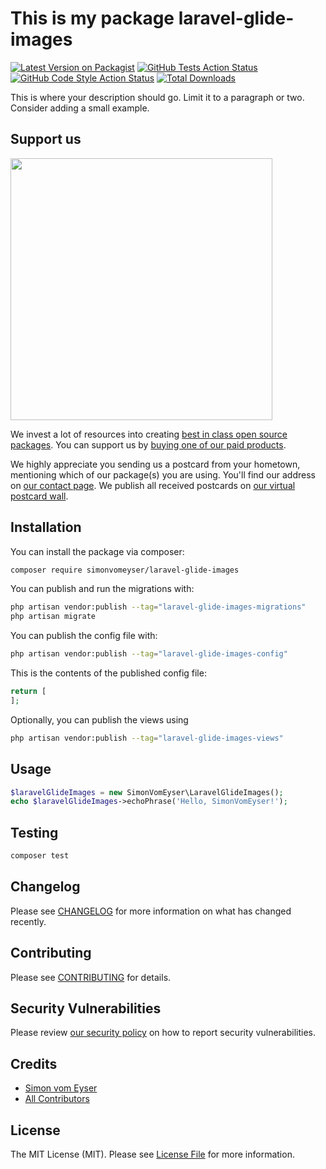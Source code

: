 # This is my package laravel-glide-images

[![Latest Version on Packagist](https://img.shields.io/packagist/v/simonvomeyser/laravel-glide-images.svg?style=flat-square)](https://packagist.org/packages/simonvomeyser/laravel-glide-images)
[![GitHub Tests Action Status](https://img.shields.io/github/actions/workflow/status/simonvomeyser/laravel-glide-images/run-tests.yml?branch=main&label=tests&style=flat-square)](https://github.com/simonvomeyser/laravel-glide-images/actions?query=workflow%3Arun-tests+branch%3Amain)
[![GitHub Code Style Action Status](https://img.shields.io/github/actions/workflow/status/simonvomeyser/laravel-glide-images/fix-php-code-style-issues.yml?branch=main&label=code%20style&style=flat-square)](https://github.com/simonvomeyser/laravel-glide-images/actions?query=workflow%3A"Fix+PHP+code+style+issues"+branch%3Amain)
[![Total Downloads](https://img.shields.io/packagist/dt/simonvomeyser/laravel-glide-images.svg?style=flat-square)](https://packagist.org/packages/simonvomeyser/laravel-glide-images)

This is where your description should go. Limit it to a paragraph or two. Consider adding a small example.

## Support us

[<img src="https://github-ads.s3.eu-central-1.amazonaws.com/laravel-glide-images.jpg?t=1" width="419px" />](https://spatie.be/github-ad-click/laravel-glide-images)

We invest a lot of resources into creating [best in class open source packages](https://spatie.be/open-source). You can support us by [buying one of our paid products](https://spatie.be/open-source/support-us).

We highly appreciate you sending us a postcard from your hometown, mentioning which of our package(s) you are using. You'll find our address on [our contact page](https://spatie.be/about-us). We publish all received postcards on [our virtual postcard wall](https://spatie.be/open-source/postcards).

## Installation

You can install the package via composer:

```bash
composer require simonvomeyser/laravel-glide-images
```

You can publish and run the migrations with:

```bash
php artisan vendor:publish --tag="laravel-glide-images-migrations"
php artisan migrate
```

You can publish the config file with:

```bash
php artisan vendor:publish --tag="laravel-glide-images-config"
```

This is the contents of the published config file:

```php
return [
];
```

Optionally, you can publish the views using

```bash
php artisan vendor:publish --tag="laravel-glide-images-views"
```

## Usage

```php
$laravelGlideImages = new SimonVomEyser\LaravelGlideImages();
echo $laravelGlideImages->echoPhrase('Hello, SimonVomEyser!');
```

## Testing

```bash
composer test
```

## Changelog

Please see [CHANGELOG](CHANGELOG.md) for more information on what has changed recently.

## Contributing

Please see [CONTRIBUTING](CONTRIBUTING.md) for details.

## Security Vulnerabilities

Please review [our security policy](../../security/policy) on how to report security vulnerabilities.

## Credits

- [Simon vom Eyser](https://github.com/simonvomeyser)
- [All Contributors](../../contributors)

## License

The MIT License (MIT). Please see [License File](LICENSE.md) for more information.
